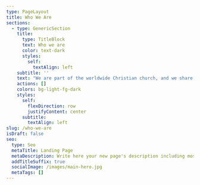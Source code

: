 ```yaml
---
type: PageLayout
title: Who We Are
sections:
  - type: GenericSection
    title:
      type: TitleBlock
      text: Who we are
      color: text-dark
      styles:
        self:
          textAlign: left
    subtitle: ''
    text: "We are part of the worldwide Christian church, and we share many beliefs and practices with other Christians around the world.\n\nThe church is not so much a particular place or building, but rather a family of believers, committed to Christ, to one another and to the service of God in the world.\n\nWe put a great emphasis on family in our church.\_ We are here to support and encourage each other in many different situations.\nIn this family, everybody is equal; everybody has a part to play in the service of God. There is no hierarchy; each person takes their place according to their gifts and calling.\n\nThis could be in teaching or preaching, caring or serving, praying or administration. Each and every one is encouraged to find out what their role is in the church.\n\nAll decisions are made by all members of the church.\nWe don’t have any paid members; anyone can preach and teach.\_ Everyone who teaches in Sunday School is DBS checked, and we have a dedicated safeguarding team.\n\nWe are a registered charity.\n\nWe are part of the worldwide Christadelphian community.\n\nBeing a Christadelphian is just one of many ways of being a Christian. Jesus is clear that there is only one way for us to receive the eternal life so freely offered by God, and that is by trusting in Jesus Christ who is the Way, the Truth and the Life. (John chapter 14, verse 6)\n\nWe are encouraged to share our faith with others, but we would never be dogmatic or insistent that visitors agree with us.\_ We will happily discuss and are interested to hear your views.\_\n\n## Our Core Beliefs\n\nWe believe that...\n\n*   God is the creator of all things.\_ He is ever present and all powerful.\n\n*   Jesus is the son of God.\_ Mary was chosen by God to be Jesus’s mother.\_ Jesus’s father is divine; his mother, human.\_ He, therefore, is the Son of God and the Son of Man.\n\n*   As Son of Man, Jesus was mortal and prone to sin as we all are.\_ Instead, he always chose God’s way and remained sinless.\n\n*   The Holy Spirit is God’s power, through which he works.\n\n*   The Bible is the inspired word of God.\_ From its pages, we learn about Jesus Christ and how he wants us to live as his disciples.\n\n*   Baptism (full water immersion) symbolises a person’s desire to die to self and rise to a new life, living for Christ.\_ To be able to say “I believe Jesus is Lord” requires understanding.\_ Baptism is for those who desire to make this confession for themselves.\n\n*   Freedom of thought is encouraged. A free faith is a truth faith, lived through conviction and dedication to declaring the truth of the Bible.\n\n*   We are mortal – when we die, we will cease to exist.\n\n*   We are sinful – we naturally do things that don’t please God, but despite our sinful nature, God has given us a way to be forgiven, to be part of His plan, and to live with Him forever.\n\n*   Jesus is the way that\_ – through his sinless life, death and resurrection - we can be saved.\n\n*   Since Jesus’ death and resurrection, he has been living and working with God in heaven.\n\n*   Jesus will return to set up God’s Kingdom, which will fill the whole earth.\n\n*   In the Kingdom of God, there will be no more death, and the world will be filled with God’s glory!\n\n## Why Be Baptised?\n\nJesus Christ commands his followers to be baptised. He instructed his disciples to, ‘go and make disciples of all nations, baptising them in the name of the Father, the Son and the Holy Spirit. (Matthew chapter 28 verse 19).\n\nBaptism is a vital step on the journey of faith because in it:\n\n*   We follow the example of Jesus, who was baptised by John the Baptist because, ‘it is right to do all that God requires’ (Matthew chapter 3 verse 15).\n\n*   We continue the practice of the first Christians who baptised all who responded to the preaching of the gospel (see Acts chapter 2 verses 37-41)\n\n*   Baptism symbolises our participation in the death and resurrection of Jesus Christ, and in it, we testify that our lives are now under his authority (see Romans chapter 6 verses 1-11).\n\nIn this act we declare our faith in Christ and our commitment to live a new life in his Holy Spirit.\n\n## Breaking Bread together ...\n\nThe simple act of sharing bread and wine together is central to most Christian churches and is called communion.\n\nFor us, this serves as the focal point of our service each Sunday. As we pray and worship together, we remember how our Lord Jesus Christ gave his life for every one of us.\_\_\n\nThe bread reminds us that Jesus gave his body on the cross for our sake. We remember how Jesus said, “This is my body, which is broken for you” when he shared the last supper with his disciples.\n\nAfter we have eaten some bread, we take a sip of wine, just as Jesus and his friends did. We remember how he said, “This cup is the New Covenant in my blood, which is poured out for you.” It reminds us that Jesus gave his life for our sake: his blood was the cost of our forgiveness.\n"
    actions: []
    colors: bg-light-fg-dark
    styles:
      self:
        flexDirection: row
        justifyContent: center
      subtitle:
        textAlign: left
slug: /who-we-are
isDraft: false
seo:
  type: Seo
  metaTitle: Landing Page
  metaDescription: Write here your new page's description including most relevant keywords.
  addTitleSuffix: true
  socialImage: /images/main-hero.jpg
  metaTags: []
---
```

